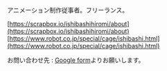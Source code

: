 アニメーション制作従事者。フリーランス。

[https://scrapbox.io/ishibashihiromi/about](https://scrapbox.io/ishibashihiromi/about)  
[https://www.robot.co.jp/special/cage/ishibashi.html](https://www.robot.co.jp/special/cage/ishibashi.html)

お問い合わせ先 : [Google form](https://forms.gle/cyh4h2ci5JziuZU47)よりお願いします。

